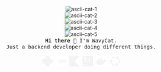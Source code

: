 <p align="center">
<!--   <img src="assets/sticker.webp" height=180><br> -->
        <img src="https://readme-typing-svg.demolab.com?font=Noto+Sans+Mono&size=16&duration=800&pause=1000&color=C6A0F6&vCenter=true&repeat=false&width=160&height=18&lines=.%E2%95%B1%7C%60" alt="ascii-cat-1" />
        <br>
        <img src="https://readme-typing-svg.demolab.com?font=Noto+Sans+Mono&size=16&duration=800&pause=1000&color=C6A0F6&center=false&vCenter=true&repeat=false&width=160&height=18&lines=(%60+++-++7" alt="ascii-cat-2" />
        <br>
        <img src="https://readme-typing-svg.demolab.com?font=Noto+Sans+Mono&size=16&duration=800&pause=1000&color=C6A0F6&center=false&vCenter=true&repeat=false&width=160&height=18&lines=+%7C%E3%80%81%E2%81%BB%E3%80%B5" alt="ascii-cat-3" />
        <br>
        <img src="https://readme-typing-svg.demolab.com?font=Noto+Sans+Mono&size=16&duration=800&pause=1000&color=C6A0F6&vCenter=true&repeat=false&width=160&height=18&lines=%E3%81%98%E3%81%97%CB%8D%2C)%E3%83%8E" alt="ascii-cat-4" />
        <br>
        <img src="https://readme-typing-svg.demolab.com?font=Noto+Sans+Mono&size=16&duration=800&pause=1000&color=C6A0F6&vCenter=true&repeat=false&width=160&height=18&lines=meow+~" alt="ascii-cat-5" />
        <br>
  
  <samp>
    <b>Hi there 👋</b> I'm WavyCat.
    <br>
    Just a backend developer doing different things.
    <br><br>
    <img height="28" src="assets/python.svg" />
    <img height="28" src="assets/go.svg" />
    <img height="28" src="assets/kotlin.svg" />
    <img height="28" src="assets/intellijidea.svg" />
    <img height="28" src="assets/docker.svg" />
    <img height="28" src="assets/ubuntu.svg" />
  </samp>
  <br>
</p>
